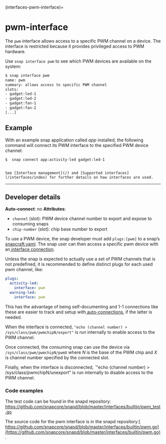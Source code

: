 (interfaces-pwm-interface)=
# pwm-interface

The `pwm` interface allows access to a specific PWM channel on a device. The interface is restricted because it provides privileged access to PWM hardware.

Use `snap interface pwm` to see which PWM devices are available on the system:

```bash
$ snap interface pwm
name: pwm
summary: allows access to specific PWM channel
slots:
- gadget:led-1
- gadget:led-2
- gadget:fan-1
- gadget:fan-2
[...]
```

<h2 id='heading--example'>Example</h2>

With an example snap application called _app_ installed, the following command will connect its PWM interface to the specified PWM device channel:

```bash
$  snap connect app:activity-led gadget:led-1
```

```{tip}

See [Interface management](/) and [Supported interfaces](/interfaces/index) for further details on how interfaces are used.
```

---

<h2 id='heading--dev-details'>Developer details </h2>

**Auto-connect**: no
**Attributes**:
* `channel` (slot): PWM device channel number to export and expose to consuming snaps
* `chip-number` (slot): chip base number to export

To use a PWM device, the snap developer must add `plugs:[pwm]` to a snap’s[ snapcraft.yaml](/). The snap user can then access a specific pwm device with an[ interface connection](/t/interface-management/6154#heading--manual-connections).

Unless the snap is expected to actually use a set of PWM channels that is not predefined, it is recommended to define distinct plugs for each used pwm channel, like:

```yaml
plugs:
  activity-led:
    interface: pwm
  warning-led:
    interface: pwm
```

This has the advantage of being self-documenting and 1-1 connections like these are easier to track and setup with[ auto-connections](/), if the latter is needed.

When the interface is connected, `"echo (channel number) > /sys/class/pwm/pwmchipN/export"` is run internally to enable access to the PWM channel.

Once connected, the consuming snap can use the device via `/sys/class/pwm/pwmchipN/pwmX` where _N_ is the base of the PWM chip and _X_ is channel number specified by the connected slot.

Finally, when the interface is disconnected, `"echo (channel number) > /sys/class/pwmchipN/unexport" is run internally to disable access to the PWM channel.

### Code examples

The test code can be found in the snapd repository: https://github.com/snapcore/snapd/blob/master/interfaces/builtin/pwm_test.go

The source code for the pwm interface is in the snapd repository:[ https://github.com/snapcore/snapd/blob/master/interfaces/builtin/pwm.go](https://github.com/snapcore/snapd/blob/master/interfaces/builtin/pwm.go).

